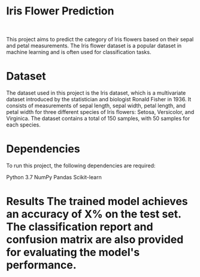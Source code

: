 <h1>Iris Flower Prediction</h1><br>
<p>This project aims to predict the category of Iris flowers based on their sepal and petal measurements. The Iris flower dataset is a popular dataset in machine learning and is often used for classification tasks.</p>

<h1>Dataset</h1>
The dataset used in this project is the Iris dataset, which is a multivariate dataset introduced by the statistician and biologist Ronald Fisher in 1936. It consists of measurements of sepal length, sepal width, petal length, and petal width for three different species of Iris flowers: Setosa, Versicolor, and Virginica. The dataset contains a total of 150 samples, with 50 samples for each species.

<h1>Dependencies</h1>
To run this project, the following dependencies are required:

Python 3.7
NumPy
Pandas
Scikit-learn

<h1>Results<h/1>
The trained model achieves an accuracy of X% on the test set. The classification report and confusion matrix are also provided for evaluating the model's performance.
